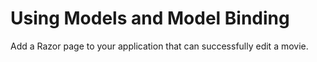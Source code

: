 # Using Models and Model Binding

Add a Razor page to your application that can successfully edit a movie. 